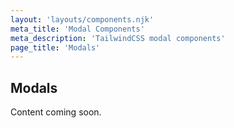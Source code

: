 ```yaml
---
layout: 'layouts/components.njk'
meta_title: 'Modal Components'
meta_description: 'TailwindCSS modal components'
page_title: 'Modals'
---
```


## Modals

Content coming soon.
